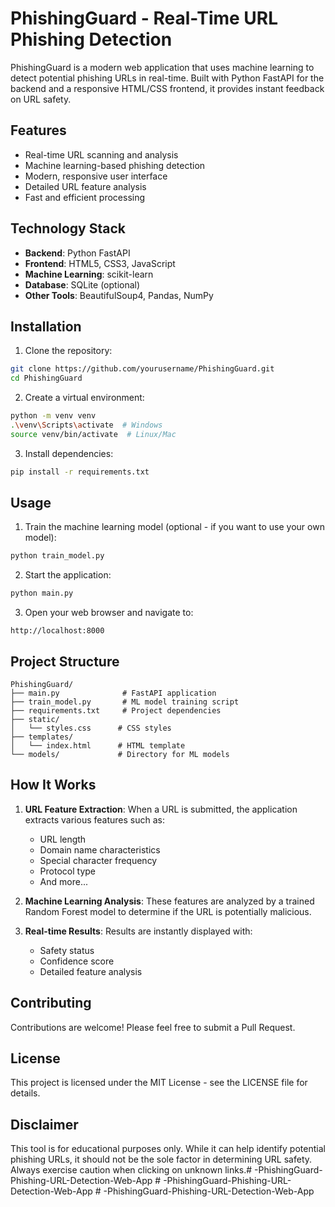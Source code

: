 # PhishingGuard - Real-Time URL Phishing Detection

PhishingGuard is a modern web application that uses machine learning to detect potential phishing URLs in real-time. Built with Python FastAPI for the backend and a responsive HTML/CSS frontend, it provides instant feedback on URL safety.

## Features

- Real-time URL scanning and analysis
- Machine learning-based phishing detection
- Modern, responsive user interface
- Detailed URL feature analysis
- Fast and efficient processing

## Technology Stack

- **Backend**: Python FastAPI
- **Frontend**: HTML5, CSS3, JavaScript
- **Machine Learning**: scikit-learn
- **Database**: SQLite (optional)
- **Other Tools**: BeautifulSoup4, Pandas, NumPy

## Installation

1. Clone the repository:
```bash
git clone https://github.com/yourusername/PhishingGuard.git
cd PhishingGuard
```

2. Create a virtual environment:
```bash
python -m venv venv
.\venv\Scripts\activate  # Windows
source venv/bin/activate  # Linux/Mac
```

3. Install dependencies:
```bash
pip install -r requirements.txt
```

## Usage

1. Train the machine learning model (optional - if you want to use your own model):
```bash
python train_model.py
```

2. Start the application:
```bash
python main.py
```

3. Open your web browser and navigate to:
```
http://localhost:8000
```

## Project Structure

```
PhishingGuard/
├── main.py              # FastAPI application
├── train_model.py       # ML model training script
├── requirements.txt     # Project dependencies
├── static/
│   └── styles.css      # CSS styles
├── templates/
│   └── index.html      # HTML template
└── models/             # Directory for ML models
```

## How It Works

1. **URL Feature Extraction**: When a URL is submitted, the application extracts various features such as:
   - URL length
   - Domain name characteristics
   - Special character frequency
   - Protocol type
   - And more...

2. **Machine Learning Analysis**: These features are analyzed by a trained Random Forest model to determine if the URL is potentially malicious.

3. **Real-time Results**: Results are instantly displayed with:
   - Safety status
   - Confidence score
   - Detailed feature analysis

## Contributing

Contributions are welcome! Please feel free to submit a Pull Request.

## License

This project is licensed under the MIT License - see the LICENSE file for details.

## Disclaimer

This tool is for educational purposes only. While it can help identify potential phishing URLs, it should not be the sole factor in determining URL safety. Always exercise caution when clicking on unknown links.#   - P h i s h i n g G u a r d - P h i s h i n g - U R L - D e t e c t i o n - W e b - A p p  
 #   - P h i s h i n g G u a r d - P h i s h i n g - U R L - D e t e c t i o n - W e b - A p p  
 #   - P h i s h i n g G u a r d - P h i s h i n g - U R L - D e t e c t i o n - W e b - A p p  
 